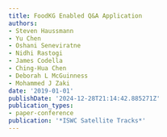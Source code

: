 ```yaml
---
title: FoodKG Enabled Q&A Application
authors:
- Steven Haussmann
- Yu Chen
- Oshani Seneviratne
- Nidhi Rastogi
- James Codella
- Ching-Hua Chen
- Deborah L McGuinness
- Mohammed J Zaki
date: '2019-01-01'
publishDate: '2024-12-28T21:14:42.885271Z'
publication_types:
- paper-conference
publication: '*ISWC Satellite Tracks*'
---
```

